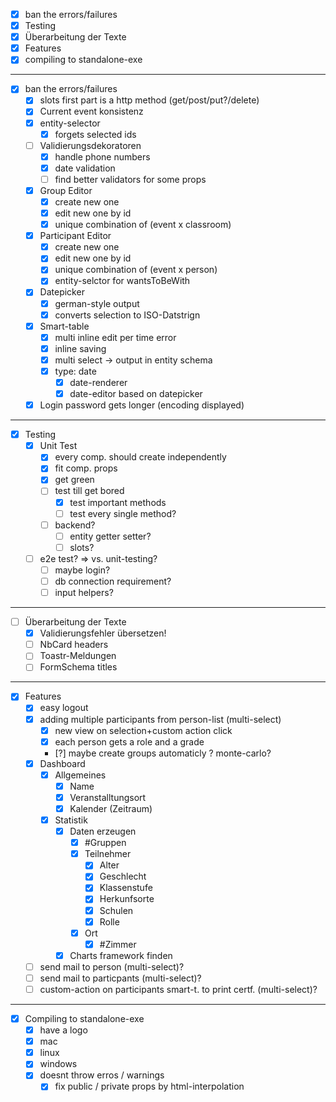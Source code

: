 - [x] ban the errors/failures
- [x] Testing
- [x] Überarbeitung der Texte
- [x] Features
- [x] compiling to standalone-exe
----------------------------------

- [x] ban the errors/failures
    - [x] slots first part is a http method (get/post/put?/delete)
    - [x] Current event konsistenz
    - [x] entity-selector
        - [x] forgets selected ids
    - [ ] Validierungsdekoratoren
        - [x] handle phone numbers
        - [x] date validation
        - [ ] find better validators for some props
    - [x] Group Editor
        - [x] create new one
        - [x] edit new one by id
        - [x] unique combination of (event x classroom)
    - [x] Participant Editor
        - [x] create new one
        - [x] edit new one by id
        - [x] unique combination of (event x person)
        - [x] entity-selctor for wantsToBeWith
    - [x] Datepicker
        - [x] german-style output
        - [x] converts selection to ISO-Datstrign
    - [x] Smart-table
        - [x] multi inline edit per time error
        - [x] inline saving
        - [x] multi select -> output in entity schema
        - [x] type: date 
            - [x] date-renderer
            - [x] date-editor based on datepicker
    - [x] Login password gets longer (encoding displayed)

----------------------------------
- [x] Testing
    - [x] Unit Test
        - [x] every comp. should create independently
        - [x] fit comp. props
        - [x] get green
        - [ ] test till get bored
            - [x] test important methods
            - [ ] test every single method?
        - [ ] backend?
            - [ ] entity getter setter?
            - [ ] slots?
    - [ ] e2e test? => vs. unit-testing?
        - [ ] maybe login?
        - [ ] db connection requirement?
        - [ ] input helpers?

----------------------------------
- [ ] Überarbeitung der Texte
    - [x] Validierungsfehler übersetzen!
    - [ ] NbCard headers
    - [ ] Toastr-Meldungen
    - [ ] FormSchema titles

----------------------------------
- [x] Features
    - [x] easy logout
    - [x] adding multiple participants from person-list (multi-select)
        - [x] new view on selection+custom action click
        - [x] each person gets a role and a grade
        - [?] maybe create groups automaticly ? monte-carlo?    
    - [x] Dashboard
        - [x] Allgemeines
            - [x] Name
            - [x] Veranstalltungsort
            - [x] Kalender (Zeitraum)
        - [x] Statistik
          - [x] Daten erzeugen
              - [x] #Gruppen
              - [x] Teilnehmer
                  - [x] Alter
                  - [x] Geschlecht
                  - [x] Klassenstufe
                  - [x] Herkunfsorte
                  - [x] Schulen
                  - [x] Rolle 
              - [x] Ort
                  - [x] #Zimmer
          - [x] Charts framework finden
    - [ ] send mail to person (multi-select)?
    - [ ] send mail to particpants (multi-select)?
    - [ ] custom-action on participants smart-t. to print certf. (multi-select)?

----------------------------------
- [x] Compiling to standalone-exe
    - [x] have a logo
    - [x] mac
    - [x] linux
    - [x] windows
    - [x] doesnt throw erros / warnings
        - [x] fix public / private props by html-interpolation
